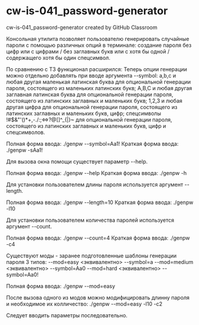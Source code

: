 # cw-is-041_password-generator
cw-is-041_password-generator created by GitHub Classroom

Консольная утилита позволяет пользователю генерировать случайные пароли с помощью различных опций в терминале: 
создание пароля без цифр или с цифрами / без заглавных букв или с хотя бы одной / содержащего хотя бы один спецсимвол.

  По сравнению с ТЗ функционал расширился:
Теперь опции генерации можно отдельно добавлять при вводе аргумента --symbol:
a,b,c и любая другая маленькая латинская буква для опциональной генерации пароля, состоящего из маленьких латинских букв;
A,B,C и любая другая заглавная латинская буква для опциональной генерации пароля, состоящего из латинских заглавных и маленьких букв;
1,2,3 и любая другая цифра для опциональной генерации пароля, состоящего из латинских заглавных и маленьких букв, цифр;
спецсимволы !#$&\"'()*+,-./:;<=>?@[]^_{|}~ для опциональной генерации пароля, состоящего из латинских заглавных и маленьких букв, цифр и спецсимволов.

  Полная форма ввода:
./genpw --symbol=Aa1!
  Краткая форма ввода:
./genpw -sAa1!

Для вызова окна помощи существует параметр --help.

  Полная форма ввода:
./genpw --help
  Краткая форма ввода:
./genpw -h

Для установки пользователем длины пароля используется аргумент --length.

  Полная форма ввода:
./genpw --length=10
  Краткая форма ввода:
./genpw -l10

Для установки пользователем количества паролей используется аргумент --count.

  Полная форма ввода:
./genpw --count=4
  Краткая форма ввода:
./genpw -c4

Существуют моды - заранее подготовленные шаблоны генерации пароля 3 типов:
--mod=easy    <эквивалентно> --symbol=a
--mod=medium  <эквивалентно> --symbol=Aa0
--mod=hard    <эквивалентно> --symbol=Aa0!

  Полная форма ввода:
./genpw --mod=easy

После вызова одного из модов можно модифицировать длинну пароля и необходимое их колличество:
./genpw --mod=easy -l10 -c2

Следует вводить параметры последовательно.
